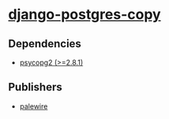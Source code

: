 # [django-postgres-copy](https://pypi.org/project/django-postgres-copy)

## Dependencies
- [psycopg2 (>=2.8.1)](packages/p/psycopg2.md)



## Publishers
- [palewire](https://pypi.org/user/palewire)

